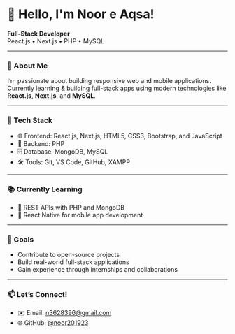 # 👋 Hello, I'm Noor e Aqsa!

**Full-Stack Developer**  
React.js • Next.js • PHP • MySQL  

---

### 🚀 About Me
I’m passionate about building responsive web and mobile applications.  
Currently learning & building full-stack apps using modern technologies like **React.js**, **Next.js**, and **MySQL**.

---

### 🔧 Tech Stack
- 🌐 Frontend: React.js, Next.js, HTML5, CSS3, Bootstrap, and JavaScript
- 🧠 Backend: PHP
- 🗄️ Database: MongoDB, MySQL
- 🛠️ Tools: Git, VS Code, GitHub, XAMPP

---

### 📚 Currently Learning
- 🔄 REST APIs with PHP and MongoDB
- 🧩 React Native for mobile app development

---

### 🌟 Goals
- Contribute to open-source projects
- Build real-world full-stack applications
- Gain experience through internships and collaborations

---

### 📫 Let’s Connect!
- ✉️ Email: n3628396@gmail.com
- 🌐 GitHub: [@noor201923](https://github.com/noor201923)
